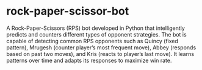 # rock-paper-scissor-bot
A Rock-Paper-Scissors (RPS) bot developed in Python that intelligently predicts and counters different types of opponent strategies.
The bot is capable of detecting common RPS opponents such as Quincy (fixed pattern), Mrugesh (counter player’s most frequent move), Abbey (responds based on past two moves), and Kris (reacts to player’s last move).
It learns patterns over time and adapts its responses to maximize win rate.
